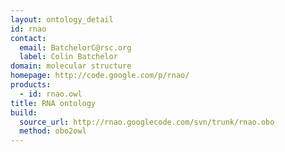 ```yaml
---
layout: ontology_detail
id: rnao
contact: 
  email: BatchelorC@rsc.org
  label: Colin Batchelor
domain: molecular structure
homepage: http://code.google.com/p/rnao/
products: 
  - id: rnao.owl
title: RNA ontology
build:
  source_url: http://rnao.googlecode.com/svn/trunk/rnao.obo
  method: obo2owl
---
```


